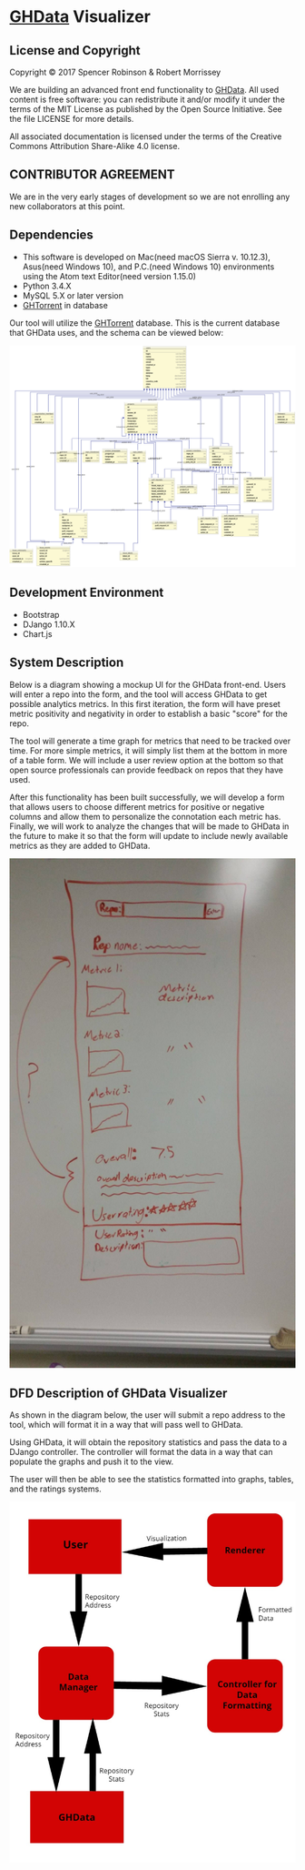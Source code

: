 # [GHData](https://github.com/OSSHealth/ghdata) Visualizer

License and Copyright
---------------------

Copyright © 2017 Spencer Robinson & Robert Morrissey

We are building an advanced front end functionality to [GHData](https://github.com/OSSHealth/ghdata).  All used content is free software: you can redistribute it and/or modify it under the terms of the MIT License as published by the Open Source Initiative. See the file LICENSE for more details.

All associated documentation is licensed under the terms of the Creative Commons Attribution Share-Alike 4.0 license.

CONTRIBUTOR AGREEMENT
---------------------

We are in the very early stages of development so we are not enrolling any new collaborators at this point.

Dependencies
------------
- This software is developed on Mac(need macOS Sierra v. 10.12.3), Asus(need Windows 10), and P.C.(need Windows 10) environments using the Atom text Editor(need version 1.15.0)
- Python 3.4.X
- MySQL 5.X or later version
- [GHTorrent](http://ghtorrent.org/downloads.html) in database


Our tool will utilize the  [GHTorrent](http://ghtorrent.org/downloads.html) database. This is the current database that GHData uses, and the schema can be viewed below:

![](Images/ghtorrent_database_schema.png?raw=true)

Development Environment
------------
- Bootstrap
- DJango 1.10.X
- Chart.js

System Description
-----
Below is a diagram showing a mockup UI for the GHData front-end. Users will enter a repo into the form, and the tool will access GHData to get possible analytics metrics. In this first iteration, the form will have preset metric positivity and negativity in order to establish a basic "score" for the repo.

The tool will generate a time graph for metrics that need to be tracked over time. For more simple metrics, it will simply list them at the bottom in more of a table form. We will include a user review option at the bottom so that open source professionals can provide feedback on repos that they have used.

After this functionality has been built successfully, we will develop a form that allows users to choose different metrics for positive or negative columns and allow them to personalize the connotation each metric has. Finally, we will work to analyze the changes that will be made to GHData in the future to make it so that the form will update to include newly available metrics as they are added to GHData.

![](Images/GHDataVisualizerConcept.jpg?raw=true)

DFD Description of GHData Visualizer
---------------------------------------
As shown in the diagram below, the user will submit a repo address to the tool, which will format it in a way that will pass well to GHData.

Using GHData, it will obtain the repository statistics and pass the data to a DJango controller. The controller will format the data in a way that can populate the graphs and push it to the view.

The user will then be able to see the statistics formatted into graphs, tables, and the ratings systems.

![](Images/dataflow.jpg?raw=true)
